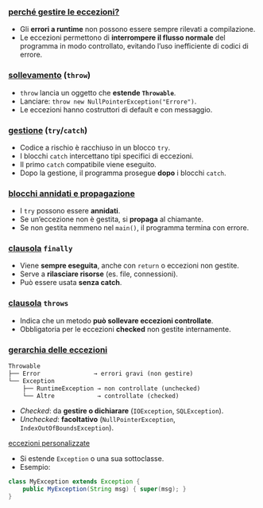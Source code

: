 ### <u>perché gestire le eccezioni?</u>
- Gli **errori a runtime** non possono essere sempre rilevati a compilazione.
- Le eccezioni permettono di **interrompere il flusso normale** del programma in modo controllato, evitando l’uso inefficiente di codici di errore.

### <u>sollevamento</u> (`throw`)
- `throw` lancia un oggetto che **estende `Throwable`**.
- Lanciare: `throw new NullPointerException("Errore")`.
- Le eccezioni hanno costruttori di default e con messaggio.

### <u>gestione</u> (`try`/`catch`)
- Codice a rischio è racchiuso in un blocco `try`.
- I blocchi `catch` intercettano tipi specifici di eccezioni.
- Il primo `catch` compatibile viene eseguito.
- Dopo la gestione, il programma prosegue **dopo** i blocchi `catch`.

### <u>blocchi annidati e propagazione</u>
- I `try` possono essere **annidati**.
- Se un’eccezione non è gestita, si **propaga** al chiamante.
- Se non gestita nemmeno nel `main()`, il programma termina con errore.

### <u>clausola</u> `finally`
- Viene **sempre eseguita**, anche con `return` o eccezioni non gestite.
- Serve a **rilasciare risorse** (es. file, connessioni).
- Può essere usata **senza catch**.

### <u>clausola</u> `throws`
- Indica che un metodo **può sollevare eccezioni controllate**.
- Obbligatoria per le eccezioni **checked** non gestite internamente.

### <u>gerarchia delle eccezioni</u>
```md
Throwable
├── Error               → errori gravi (non gestire)
└── Exception
    ├── RuntimeException → non controllate (unchecked)
    └── Altre            → controllate (checked)
```
- *Checked*: da **gestire o dichiarare** (`IOException`, `SQLException`).
- *Unchecked*: **facoltativo** (`NullPointerException`, `IndexOutOfBoundsException`).

<u>eccezioni personalizzate</u>
- Si estende `Exception` o una sua sottoclasse.
- Esempio:
```java
class MyException extends Exception {
    public MyException(String msg) { super(msg); }
}
```
